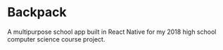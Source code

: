 # Backpack

A multipurpose school app built in React Native for my 2018 high school computer science course project.
